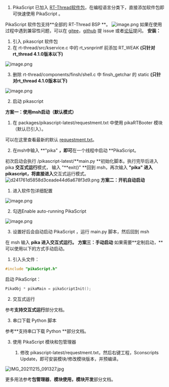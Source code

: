 1. PikaScript 已加入 [RT-Thread软件包](https://packages.rt-thread.org/detail.html?package=pikascript)，在编程语言分类下，直接添加软件包即可快速使用 PikaScript 。

PikaScript 软件包支持**全部的 RT-Thread BSP **。
![image.png](https://cdn.nlark.com/yuque/0/2021/png/22991477/1638840464842-02580253-48dc-4dcc-94a4-e62f1b596b38.png#clientId=u2bb66c9e-0682-4&crop=0&crop=0&crop=1&crop=1&from=paste&height=345&id=CTurG&margin=%5Bobject%20Object%5D&name=image.png&originHeight=1216&originWidth=1771&originalType=binary&ratio=1&rotation=0&showTitle=false&size=187118&status=done&style=none&taskId=uca77f9cf-af5d-4cf6-933d-c77040aaa99&title=&width=503)
如果在使用过程中遇到兼容性问题，可以在 [gitee](https://gitee.com/Lyon1998/pikascript)，[github](https://github.com/pikasTech/pikascript) 提 issue 或者[论坛](https://whycan.com/f_55.html)提问。
**安装：**

   1. 引入 pikascript 软件包
   1. 在 rt-thread/src/kservice.c 中的 rt_vsnprintf 前添加 RT_WEAK **(只针对rt_thread 4.1.0版本以下)**

![image.png](https://cdn.nlark.com/yuque/0/2021/png/22991477/1639103607485-f33b48f8-a127-4612-9c4a-e2094ec5d79e.png#clientId=u99c0dd23-5056-4&crop=0&crop=0&crop=1&crop=1&from=paste&height=101&id=u0854ea63&margin=%5Bobject%20Object%5D&name=image.png&originHeight=101&originWidth=529&originalType=binary&ratio=1&rotation=0&showTitle=false&size=8193&status=done&style=none&taskId=u950418f4-65be-4697-bab8-1715c1da301&title=&width=529)

   3. 删除 rt-thread/components/finsh/shell.c 中 finsh_getchar 的 static **(只针对rt_thread 4.1.0版本以下)**

![image.png](https://cdn.nlark.com/yuque/0/2021/png/22991477/1639103788555-fcf1c31c-386f-4baf-b1d0-4f3016af32bc.png#clientId=ufd063eb4-fe7c-4&crop=0&crop=0&crop=1&crop=1&from=paste&height=108&id=udd6a79b6&margin=%5Bobject%20Object%5D&name=image.png&originHeight=108&originWidth=394&originalType=binary&ratio=1&rotation=0&showTitle=false&size=8433&status=done&style=none&taskId=uc18edcfc-c8b4-419d-a723-8b824e151bd&title=&width=394)


2. 启动 pikascript

**方案一：使用msh启动（默认模式）**

   1. 在 packages/pikascript-latest/requestment.txt 中使用 pikaRTBooter 模块（默认已引入）。

可以在这里查看最新的默认 [requestment.txt](https://gitee.com/Lyon1998/pikascript/blob/master/port/rt-thread/requestment.txt)。

   2. 在msh中输入 **"pika" **，即可**在一个线程中启动 **PikaScript。

初次启动会执行 /pikascript-latest/**main.py **初始化脚本。执行完毕后进入 pika **交互式运行**模式，
输入 "**exit()" **回到 msh，再次输入 **"pika" **进入 pikascript，将**直接进入**交互式运行模式。
![d241761d5858d3ceade44d6a678f3d9.png](https://cdn.nlark.com/yuque/0/2021/png/22991477/1639058943232-9f0e0f78-0c8e-4b80-9283-6113c2450edf.png#clientId=ufd1f7665-0328-4&crop=0&crop=0&crop=1&crop=1&from=paste&height=399&id=u885f2eae&margin=%5Bobject%20Object%5D&name=d241761d5858d3ceade44d6a678f3d9.png&originHeight=797&originWidth=965&originalType=binary&ratio=1&rotation=0&showTitle=false&size=54609&status=done&style=none&taskId=u5f2ace4e-aec0-4f27-92f0-04a91650d60&title=&width=482.5)
**方案二：开机自动启动**

   1. 进入软件包详细配置

![image.png](https://cdn.nlark.com/yuque/0/2021/png/22991477/1639184483048-498f471e-cae7-4b6f-ad94-c1b5149d621c.png#clientId=u4ec79a5f-0da0-4&crop=0&crop=0&crop=1&crop=1&from=paste&height=139&id=u27c698e1&margin=%5Bobject%20Object%5D&name=image.png&originHeight=277&originWidth=663&originalType=binary&ratio=1&rotation=0&showTitle=false&size=13408&status=done&style=none&taskId=ud52f65dc-dfe0-4cdb-892d-cb7b4a582e5&title=&width=331.5)

   2. 勾选Enable auto-running PikaScript

![image.png](https://cdn.nlark.com/yuque/0/2021/png/22991477/1639184596044-a85902ac-601c-49b6-b2e5-3d20bd55ce81.png#clientId=u4ec79a5f-0da0-4&crop=0&crop=0&crop=1&crop=1&from=drop&height=213&id=uf5f10b0e&margin=%5Bobject%20Object%5D&name=image.png&originHeight=552&originWidth=1500&originalType=binary&ratio=1&rotation=0&showTitle=false&size=42520&status=done&style=none&taskId=u8fe9bc28-3e0e-4901-9fe2-c3b9e94e20d&title=&width=580)

   3. 设置好后会自动启动 PikaScript ，运行 main.py 脚本，然后回到 msh

在 msh 输入 **pika **进入交互式运行**。**
**方案三：手动启动**
如果需要**定制启动，**可以使用以下的方式手动启动。

   1. 引入头文件：
```c
#include "pikaScript.h"
```
 启动 PikaScript：
```c
PikaObj * pikaMain = pikaScriptInit();
```

   2. 交互式运行

参考**支持交互式运行**部分文档。

   3. 串口下载 Python 脚本

参考**支持串口下载 Python **部分文档。


3. 使用 PikaScript 模块和包管理器

   1. 修改 pikascript-latest/requestment.txt，然后右键工程，Sconscripts Update，即可安装模块/修改模块版本，并预编译。

![IMG_20211215_091327.jpg](https://cdn.nlark.com/yuque/0/2021/jpeg/22991477/1639531121038-abc40292-62fe-4a30-b074-7101714f6db7.jpeg#clientId=u2f6e8a27-3f82-4&crop=0&crop=0&crop=1&crop=1&from=ui&height=1104&id=u26009eda&margin=%5Bobject%20Object%5D&name=IMG_20211215_091327.jpg&originHeight=2400&originWidth=1080&originalType=binary&ratio=1&rotation=0&showTitle=false&size=1368269&status=done&style=none&taskId=ubbf1a015-08a0-47a2-abdf-b8b6ed84673&title=&width=497)


更多用法参考**包管理器**，**模块使用，模块开发**部分文档。
